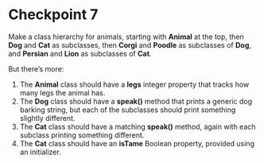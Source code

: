 # Checkpoint 7

Make a class hierarchy for animals, starting with **Animal** at the top, then **Dog** and **Cat** as subclasses, then **Corgi** and **Poodle** as subclasses of **Dog**, and **Persian** and **Lion** as subclasses of **Cat**.

But there’s more:

1. The **Animal** class should have a **legs** integer property that tracks how many legs the animal has.
2. The **Dog** class should have a **speak()** method that prints a generic dog barking string, but each of the subclasses should print something slightly different.
3. The **Cat** class should have a matching **speak()** method, again with each subclass printing something different.
4. The **Cat** class should have an **isTame** Boolean property, provided using an initializer.
